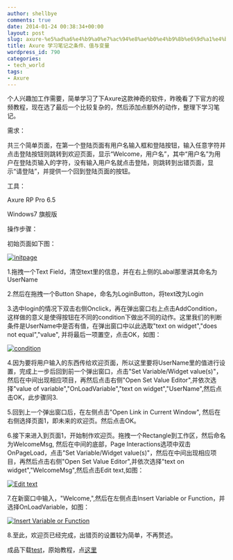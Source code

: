 ```yaml
---
author: shellbye
comments: true
date: 2014-01-24 00:38:34+00:00
layout: post
slug: axure-%e5%ad%a6%e4%b9%a0%e7%ac%94%e8%ae%b0%e4%b9%8b%e6%9d%a1%e4%bb%b6%e3%80%81%e5%80%bc%e4%b8%8e%e5%8f%98%e9%87%8f
title: Axure 学习笔记之条件、值与变量
wordpress_id: 790
categories:
- tech_world
tags:
- Axure
---
```


个人兴趣加工作需要，简单学习了下Axure这款神奇的软件，昨晚看了下官方的视频教程，现在选了最后一个比较复杂的，然后添加点额外的动作，整理下学习笔记。

需求：

共三个简单页面，在第一个登陆页面有用户名输入框和登陆按钮，输入任意字符并点击登陆按钮则跳转到欢迎页面，显示“Welcome，用户名”，其中“用户名”为用户在登陆页输入的字符，没有输入用户名就点击登陆，则跳转到出错页面，显示“请登陆”，并提供一个回到登陆页面的按钮。

工具：

Axure RP Pro 6.5

Windows7 旗舰版[
](http://baijianguo-mystorage.stor.sinaapp.com/uploads/2014/01/主页.html)

操作步骤：

初始页面如下图：

[![initpage](http://baijianguo-mystorage.stor.sinaapp.com/uploads/2014/01/1-300x158.png)](http://baijianguo-mystorage.stor.sinaapp.com/uploads/2014/01/1.png)



1.拖拽一个Text Field，清空text里的信息，并在右上侧的Labal那里讲其命名为UserName

2.然后在拖拽一个Button Shape，命名为LoginButton，将text改为Login

3.选中login的情况下双击右侧Onclick，再在弹出窗口右上点击AddCondition，这样做的意义是使得按钮在不同的condition下做出不同的动作。这里我们的判断条件是UserName中是否有值，在弹出窗口中以此选取"text on widget","does not equal","value", 并将最后一项置空，点击OK，如图：

[![condition](http://baijianguo-mystorage.stor.sinaapp.com/uploads/2014/01/2-300x176.png)](http://baijianguo-mystorage.stor.sinaapp.com/uploads/2014/01/2.png)



4.因为要将用户输入的东西传给欢迎页面，所以这里要将UserName里的值进行设置，完成上一步后回到前一个弹出窗口，点击"Set Variable/Widget value(s)"，然后在中间出现相应项目，再然后点击右侧"Open Set Value Editor",并依次选择"value of variable","OnLoadVariable","text on widget","UserName",然后点击OK，此步骤同3.

5.回到上一个弹出窗口后，在左侧点击"Open Link in Current Window", 然后在右侧选择页面1，即未来的欢迎页。然后点击OK。

6.接下来进入到页面1，开始制作欢迎页。拖拽一个Rectangle到工作区，然后命名为WelcomeMsg, 然后在中间的底部，Page Interactions选项中双击OnPageLoad，点击"Set Variable/Widget value(s)"，然后在中间出现相应项目，再然后点击右侧"Open Set Value Editor",并依次选择"text on widget","WelcomeMsg",然后点击Edit text,如图：

[![Edit text](http://baijianguo-mystorage.stor.sinaapp.com/uploads/2014/01/3-300x176.png)](http://baijianguo-mystorage.stor.sinaapp.com/uploads/2014/01/3.png)



7.在新窗口中输入，"Welcome,",然后在左侧点击Insert Variable or Function，并选择OnLoadVariable，如图：

[![Insert Variable or Function](http://baijianguo-mystorage.stor.sinaapp.com/uploads/2014/01/4-300x279.png)](http://baijianguo-mystorage.stor.sinaapp.com/uploads/2014/01/4.png)



8.至此，欢迎页已经完成，出错页的设置较为简单，不再赘述。

成品下载[test](http://1.baijianguo.sinaapp.com/2014/01/24/axure-%e5%ad%a6%e4%b9%a0%e7%ac%94%e8%ae%b0%e4%b9%8b%e6%9d%a1%e4%bb%b6%e3%80%81%e5%80%bc%e4%b8%8e%e5%8f%98%e9%87%8f/test/)，原始教程，点[这里](http://www.axure.com/learn/core/conditions-values-variables)
